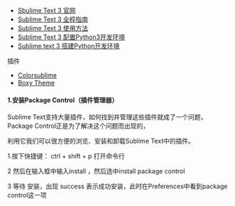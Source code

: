 
- [Sbulime Text 3 官网](http://www.sublimetext.com/)
- [Sublime Text 3 全程指南](http://lucida.me/blog/sublime-text-complete-guide/)
- [Sublime Text 3 使用方法](https://www.cnblogs.com/zhaowy/p/8400443.html)
- [Sublime Text 3 配置Python3开发环境](https://www.cnblogs.com/leopython/p/7589181.html)
- [Sublime text 3 搭建Python开发环境](https://blog.csdn.net/sinat_32596537/article/details/78156562)

插件

- [Colorsublime](https://packagecontrol.io/packages/Colorsublime)
- [Boxy Theme](https://packagecontrol.io/packages/Boxy%20Theme)
#### 1.安装Package Control（插件管理器）

Sublime Text支持大量插件，如何找到并管理这些插件就成了一个问题，Package Control正是为了解决这个问题而出现的，

利用它我们可以很方便的浏览、安装和卸载Sublime Text中的插件。

1.按下快捷键： ctrl + shift + p 打开命令行

2 然后在输入框中输入install ，然后选中install package control

3 等待 安装，出现 success 表示成功安装，此时在Preferences中看到package control这一项
